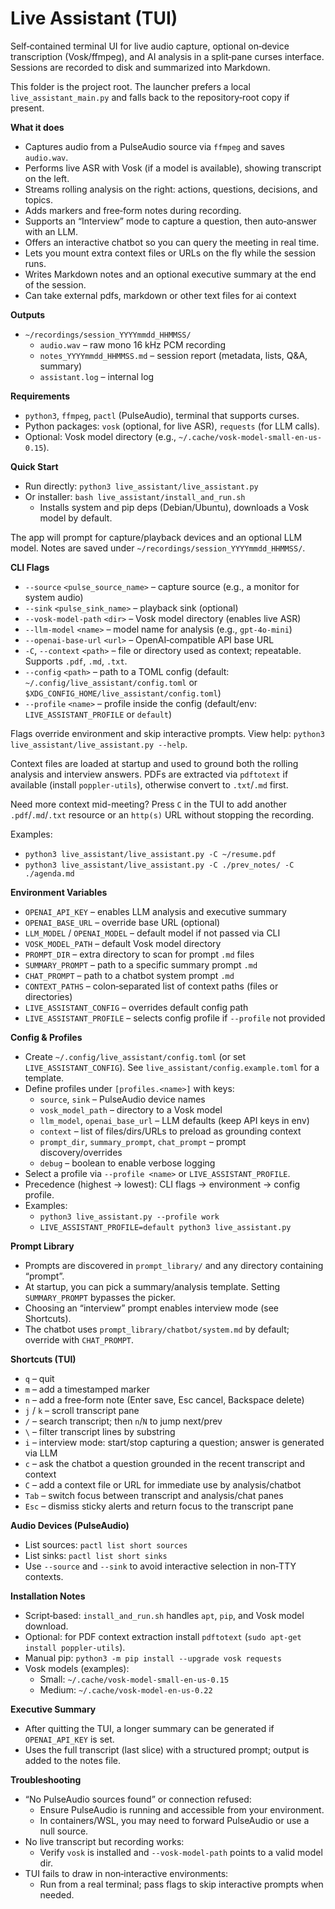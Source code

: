 # Live Assistant (TUI)

Self‑contained terminal UI for live audio capture, optional on‑device transcription (Vosk/ffmpeg), and AI analysis in a split‑pane curses interface. Sessions are recorded to disk and summarized into Markdown.

This folder is the project root. The launcher prefers a local `live_assistant_main.py` and falls back to the repository‑root copy if present.

**What it does**
- Captures audio from a PulseAudio source via `ffmpeg` and saves `audio.wav`.
- Performs live ASR with Vosk (if a model is available), showing transcript on the left.
- Streams rolling analysis on the right: actions, questions, decisions, and topics.
- Adds markers and free‑form notes during recording.
- Supports an “Interview” mode to capture a question, then auto‑answer with an LLM.
- Offers an interactive chatbot so you can query the meeting in real time.
- Lets you mount extra context files or URLs on the fly while the session runs.
- Writes Markdown notes and an optional executive summary at the end of the session.
- Can take external pdfs, markdown or other text files for ai context

**Outputs**
- `~/recordings/session_YYYYmmdd_HHMMSS/`
  - `audio.wav` – raw mono 16 kHz PCM recording
  - `notes_YYYYmmdd_HHMMSS.md` – session report (metadata, lists, Q&A, summary)
  - `assistant.log` – internal log

**Requirements**
- `python3`, `ffmpeg`, `pactl` (PulseAudio), terminal that supports curses.
- Python packages: `vosk` (optional, for live ASR), `requests` (for LLM calls).
- Optional: Vosk model directory (e.g., `~/.cache/vosk-model-small-en-us-0.15`).

**Quick Start**
- Run directly: `python3 live_assistant/live_assistant.py`
- Or installer: `bash live_assistant/install_and_run.sh`
  - Installs system and pip deps (Debian/Ubuntu), downloads a Vosk model by default.

The app will prompt for capture/playback devices and an optional LLM model. Notes are saved under `~/recordings/session_YYYYmmdd_HHMMSS/`.

**CLI Flags**
- `--source` `<pulse_source_name>` – capture source (e.g., a monitor for system audio)
- `--sink` `<pulse_sink_name>` – playback sink (optional)
- `--vosk-model-path` `<dir>` – Vosk model directory (enables live ASR)
- `--llm-model` `<name>` – model name for analysis (e.g., `gpt-4o-mini`)
- `--openai-base-url` `<url>` – OpenAI‑compatible API base URL
- `-C`, `--context` `<path>` – file or directory used as context; repeatable. Supports `.pdf`, `.md`, `.txt`.
- `--config` `<path>` – path to a TOML config (default: `~/.config/live_assistant/config.toml` or `$XDG_CONFIG_HOME/live_assistant/config.toml`)
- `--profile` `<name>` – profile inside the config (default/env: `LIVE_ASSISTANT_PROFILE` or `default`)

Flags override environment and skip interactive prompts. View help: `python3 live_assistant/live_assistant.py --help`.

Context files are loaded at startup and used to ground both the rolling analysis and interview answers. PDFs are extracted via `pdftotext` if available (install `poppler-utils`), otherwise convert to `.txt`/`.md` first.

Need more context mid-meeting? Press `C` in the TUI to add another `.pdf`/`.md`/`.txt` resource or an `http(s)` URL without stopping the recording.

Examples:
- `python3 live_assistant/live_assistant.py -C ~/resume.pdf`
- `python3 live_assistant/live_assistant.py -C ./prev_notes/ -C ./agenda.md`

**Environment Variables**
- `OPENAI_API_KEY` – enables LLM analysis and executive summary
- `OPENAI_BASE_URL` – override base URL (optional)
- `LLM_MODEL` / `OPENAI_MODEL` – default model if not passed via CLI
- `VOSK_MODEL_PATH` – default Vosk model directory
- `PROMPT_DIR` – extra directory to scan for prompt `.md` files
- `SUMMARY_PROMPT` – path to a specific summary prompt `.md`
- `CHAT_PROMPT` – path to a chatbot system prompt `.md`
- `CONTEXT_PATHS` – colon‑separated list of context paths (files or directories)
- `LIVE_ASSISTANT_CONFIG` – overrides default config path
- `LIVE_ASSISTANT_PROFILE` – selects config profile if `--profile` not provided

**Config & Profiles**
- Create `~/.config/live_assistant/config.toml` (or set `LIVE_ASSISTANT_CONFIG`). See `live_assistant/config.example.toml` for a template.
- Define profiles under `[profiles.<name>]` with keys:
  - `source`, `sink` – PulseAudio device names
  - `vosk_model_path` – directory to a Vosk model
  - `llm_model`, `openai_base_url` – LLM defaults (keep API keys in env)
  - `context` – list of files/dirs/URLs to preload as grounding context
  - `prompt_dir`, `summary_prompt`, `chat_prompt` – prompt discovery/overrides
  - `debug` – boolean to enable verbose logging
- Select a profile via `--profile <name>` or `LIVE_ASSISTANT_PROFILE`.
- Precedence (highest → lowest): CLI flags → environment → config profile.
- Examples:
  - `python3 live_assistant.py --profile work`
  - `LIVE_ASSISTANT_PROFILE=default python3 live_assistant.py`

**Prompt Library**
- Prompts are discovered in `prompt_library/` and any directory containing “prompt”.
- At startup, you can pick a summary/analysis template. Setting `SUMMARY_PROMPT` bypasses the picker.
- Choosing an “interview” prompt enables interview mode (see Shortcuts).
- The chatbot uses `prompt_library/chatbot/system.md` by default; override with `CHAT_PROMPT`.

**Shortcuts (TUI)**
- `q` – quit
- `m` – add a timestamped marker
- `n` – add a free‑form note (Enter save, Esc cancel, Backspace delete)
- `j` / `k` – scroll transcript pane
- `/` – search transcript; then `n`/`N` to jump next/prev
- `\` – filter transcript lines by substring
- `i` – interview mode: start/stop capturing a question; answer is generated via LLM
- `c` – ask the chatbot a question grounded in the recent transcript and context
- `C` – add a context file or URL for immediate use by analysis/chatbot
- `Tab` – switch focus between transcript and analysis/chat panes
- `Esc` – dismiss sticky alerts and return focus to the transcript pane

**Audio Devices (PulseAudio)**
- List sources: `pactl list short sources`
- List sinks: `pactl list short sinks`
- Use `--source` and `--sink` to avoid interactive selection in non‑TTY contexts.

**Installation Notes**
- Script‑based: `install_and_run.sh` handles `apt`, `pip`, and Vosk model download.
- Optional: for PDF context extraction install `pdftotext` (`sudo apt-get install poppler-utils`).
- Manual pip: `python3 -m pip install --upgrade vosk requests`
- Vosk models (examples):
  - Small: `~/.cache/vosk-model-small-en-us-0.15`
  - Medium: `~/.cache/vosk-model-en-us-0.22`

**Executive Summary**
- After quitting the TUI, a longer summary can be generated if `OPENAI_API_KEY` is set.
- Uses the full transcript (last slice) with a structured prompt; output is added to the notes file.

**Troubleshooting**
- “No PulseAudio sources found” or connection refused:
  - Ensure PulseAudio is running and accessible from your environment.
  - In containers/WSL, you may need to forward PulseAudio or use a null source.
- No live transcript but recording works:
  - Verify `vosk` is installed and `--vosk-model-path` points to a valid model dir.
- TUI fails to draw in non‑interactive environments:
  - Run from a real terminal; pass flags to skip interactive prompts when needed.
